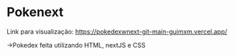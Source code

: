 # Pokenext
Link para visualização: https://pokedexwnext-git-main-guimxm.vercel.app/

->Pokedex feita utilizando HTML, nextJS e CSS
